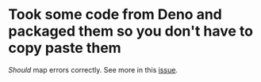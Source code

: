 # Took some code from Deno and packaged them so you don't have to copy paste them

*Should* map errors correctly. See more in this [issue](https://github.com/denoland/deno/issues/16737).